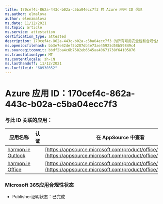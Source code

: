 ```yaml
---
title: 170cef4c-862a-443c-b02a-c5ba04ecc7f3 的 Azure 应用 ID 信息
ms.author: elmalova
author: elenamalova
ms.date: 11/12/2021
ms.topic: article
ms.service: attestation
certification_type: attested
description: 170cef4c-862a-443c-b02a-c5ba04ecc7f3 的所有可用安全性和合规性信息。
ms.openlocfilehash: bb3e7e42def5b287db4e73ae45925d58b59849c4
ms.sourcegitcommit: bbdf2ba4c6b7682eb6645aa40671738f64105876
ms.translationtype: MT
ms.contentlocale: zh-CN
ms.lasthandoff: 11/12/2021
ms.locfileid: "60930352"
---
```

# <a name="azure-app-id-170cef4c-862a-443c-b02a-c5ba04ecc7f3"></a>Azure 应用 ID：170cef4c-862a-443c-b02a-c5ba04ecc7f3


### <a name="apps-associated-with-this-id"></a>与此 ID 关联的应用：
| **应用名称** | **认证** | **在 AppSource 中查看** |
|--------------|---------------|-----------------------|
| [harmon.ie Outlook](https://docs.microsoft.com/microsoft-365-app-certification/forward/WA103004101) |  | [https://appsource.microsoft.com/product/office/WA103004101](https://appsource.microsoft.com/product/office/WA103004101) |
| [harmon.ie Office](https://docs.microsoft.com/microsoft-365-app-certification/forward/WA104381050) |  | [https://appsource.microsoft.com/product/office/WA104381050](https://appsource.microsoft.com/product/office/WA104381050) |

### <a name="microsoft-365-app-compliance-status"></a>Microsoft 365应用合规性状态
- Publisher证明状态：已完成
